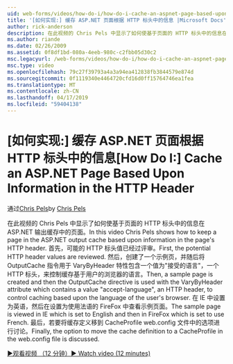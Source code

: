 ```yaml
---
uid: web-forms/videos/how-do-i/how-do-i-cache-an-aspnet-page-based-upon-information-in-the-http-header
title: '[如何实现:] 缓存 ASP.NET 页面根据 HTTP 标头中的信息 |Microsoft Docs'
author: rick-anderson
description: 在此视频的 Chris Pels 中显示了如何使基于页面的 HTTP 标头中的信息在 ASP.NET 输出缓存中的页面。 首先，潜在的 HTTP 页眉...
ms.author: riande
ms.date: 02/26/2009
ms.assetid: 0f8df1bd-080a-4eeb-980c-c2fbb05d30c2
msc.legacyurl: /web-forms/videos/how-do-i/how-do-i-cache-an-aspnet-page-based-upon-information-in-the-http-header
msc.type: video
ms.openlocfilehash: 79c27f39793a4a3a94ea412838fb3844579e874d
ms.sourcegitcommit: 0f1119340e4464720cfd16d0ff15764746ea1fea
ms.translationtype: MT
ms.contentlocale: zh-CN
ms.lasthandoff: 04/17/2019
ms.locfileid: "59404138"
---
```

# <a name="how-do-i--cache-an-aspnet-page-based-upon-information-in-the-http-header"></a><span data-ttu-id="b8d16-104">[如何实现:] 缓存 ASP.NET 页面根据 HTTP 标头中的信息</span><span class="sxs-lookup"><span data-stu-id="b8d16-104">[How Do I:]  Cache an ASP.NET Page Based Upon Information in the HTTP Header</span></span>

<span data-ttu-id="b8d16-105">通过[Chris Pels](https://twitter.com/chrispels)</span><span class="sxs-lookup"><span data-stu-id="b8d16-105">by [Chris Pels](https://twitter.com/chrispels)</span></span>

<span data-ttu-id="b8d16-106">在此视频的 Chris Pels 中显示了如何使基于页面的 HTTP 标头中的信息在 ASP.NET 输出缓存中的页面。</span><span class="sxs-lookup"><span data-stu-id="b8d16-106">In this video Chris Pels shows how to keep a page in the ASP.NET output cache based upon information in the page's HTTP header.</span></span> <span data-ttu-id="b8d16-107">首先，可能的 HTTP 标头值已经过评审。</span><span class="sxs-lookup"><span data-stu-id="b8d16-107">First, the potential HTTP header values are reviewed.</span></span> <span data-ttu-id="b8d16-108">然后，创建了一个示例页，并随后将 OutputCache 指令用于 VaryByHeader 特性包含一个值为"接受的语言"，一个 HTTP 标头，来控制缓存基于用户的浏览器的语言。</span><span class="sxs-lookup"><span data-stu-id="b8d16-108">Then, a sample page is created and then the OutputCache directive is used with the VaryByHeader attribute which contains a value "accept-language", an HTTP header, to control caching based upon the language of the user's browser.</span></span> <span data-ttu-id="b8d16-109">在 IE 中设置为英语，然后在设置为使用法语的 FireFox 中查看示例页面。</span><span class="sxs-lookup"><span data-stu-id="b8d16-109">The sample page is viewed in IE which is set to English and then in FireFox which is set to use French.</span></span> <span data-ttu-id="b8d16-110">最后，若要将缓存定义移到 CacheProfile web.config 文件中的选项进行讨论。</span><span class="sxs-lookup"><span data-stu-id="b8d16-110">Finally, the option to move the cache definition to a CacheProfile in the web.config file is discussed.</span></span>

[<span data-ttu-id="b8d16-111">&#9654;观看视频 （12 分钟）</span><span class="sxs-lookup"><span data-stu-id="b8d16-111">&#9654; Watch video (12 minutes)</span></span>](https://channel9.msdn.com/Blogs/ASP-NET-Site-Videos/how-do-i-cache-an-aspnet-page-based-upon-information-in-the-http-header)
